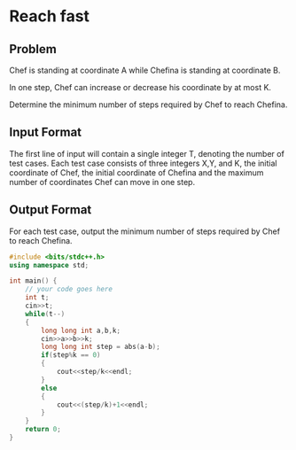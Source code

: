 # Reach fast
## Problem
Chef is standing at coordinate A while Chefina is standing at coordinate B.

In one step, Chef can increase or decrease his coordinate by at most K.

Determine the minimum number of steps required by Chef to reach Chefina.

## Input Format
The first line of input will contain a single integer T, denoting the number of test cases.
Each test case consists of three integers X,Y, and K, the initial coordinate of Chef, the initial coordinate of Chefina and the maximum number of coordinates Chef can move in one step.
## Output Format
For each test case, output the minimum number of steps required by Chef to reach Chefina.

```cpp
#include <bits/stdc++.h>
using namespace std;

int main() {
	// your code goes here
	int t;
	cin>>t;
	while(t--)
	{
	    long long int a,b,k;
	    cin>>a>>b>>k;
	    long long int step = abs(a-b);
        if(step%k == 0)
        {
            cout<<step/k<<endl;
        }
        else
        {
            cout<<(step/k)+1<<endl;
        }
	}
	return 0;
}
```